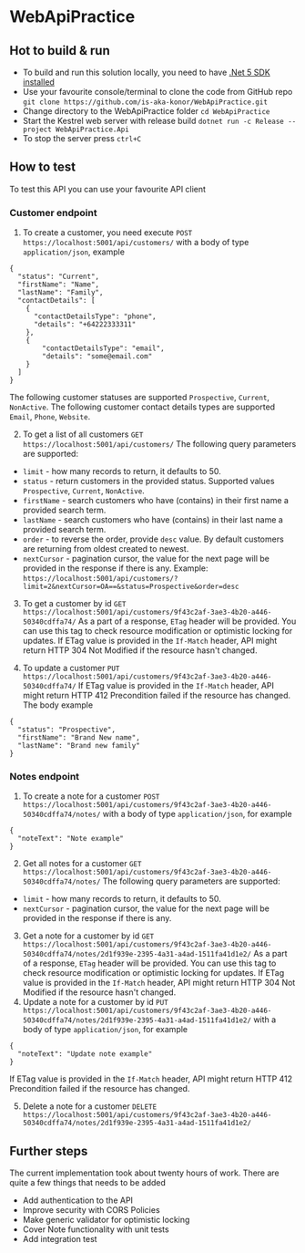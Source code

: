 # WebApiPractice

## Hot to build & run

* To build and run this solution locally, you need to have [.Net 5 SDK installed](https://dotnet.microsoft.com/download/dotnet/5.0)
* Use your favourite console/terminal to clone the code from GitHub repo `git clone https://github.com/is-aka-konor/WebApiPractice.git`
* Change directory to the WebApiPractice folder `cd WebApiPractice`
* Start the Kestrel web server with release build `dotnet run -c Release --project WebApiPractice.Api`
* To stop the server press `ctrl+C`

## How to test
To test this API you can use your favourite API client
### Customer endpoint
1. To create a customer, you need execute  `POST https://localhost:5001/api/customers/` with a body of type `application/json`, example
```
{
  "status": "Current",
  "firstName": "Name",
  "lastName": "Family",
  "contactDetails": [
    {
      "contactDetailsType": "phone",
      "details": "+64222333311"
    },
    {
        "contactDetailsType": "email",
        "details": "some@email.com"
    }
  ]
}
```
The following customer statuses are supported `Prospective`, `Current`, `NonActive`.
The following customer contact details types are supported `Email`, `Phone`, `Website`.

2. To get a list of all customers `GET https://localhost:5001/api/customers/`
The following query parameters are supported:
- `limit` - how many records to return, it defaults to 50.
- `status` - return customers in the provided status. Supported values `Prospective`, `Current`, `NonActive`.
- `firstName` - search customers who have (contains) in their first name a provided search term.
- `lastName` - search customers who have (contains) in their last name a provided search term.
- `order` - to reverse the order, provide `desc` value. By default customers are returning from oldest created to newest. 
- `nextCursor` - pagination cursor, the value for the next page will be provided in the response if there is any.
Example: `https://localhost:5001/api/customers/?limit=2&nextCursor=OA==&status=Prospective&order=desc`

3. To get a customer by id `GET https://localhost:5001/api/customers/9f43c2af-3ae3-4b20-a446-50340cdffa74/`
As a part of a response, `ETag` header will be provided. You can use this tag to check resource modification or optimistic locking for updates.
If ETag value is provided in the `If-Match` header, API might return HTTP 304 Not Modified if the resource hasn't changed.

4. To update a customer `PUT https://localhost:5001/api/customers/9f43c2af-3ae3-4b20-a446-50340cdffa74/`
If ETag value is provided in the `If-Match` header, API might return HTTP 412 Precondition failed if the resource has changed. The body example
```
{
  "status": "Prospective",
  "firstName": "Brand New name",
  "lastName": "Brand new family"
}
```

### Notes endpoint
1. To create a note for a customer `POST https://localhost:5001/api/customers/9f43c2af-3ae3-4b20-a446-50340cdffa74/notes/` with a body of type `application/json`, for example
```
{
  "noteText": "Note example"
}
```
2. Get all notes for a customer `GET https://localhost:5001/api/customers/9f43c2af-3ae3-4b20-a446-50340cdffa74/notes/`
The following query parameters are supported:
- `limit` - how many records to return, it defaults to 50.
- `nextCursor` - pagination cursor, the value for the next page will be provided in the response if there is any.
3. Get a note for a customer by id `GET https://localhost:5001/api/customers/9f43c2af-3ae3-4b20-a446-50340cdffa74/notes/2d1f939e-2395-4a31-a4ad-1511fa41d1e2/`
As a part of a response, `ETag` header will be provided. You can use this tag to check resource modification or optimistic locking for updates.
If ETag value is provided in the `If-Match` header, API might return HTTP 304 Not Modified if the resource hasn't changed.
4. Update a note for a customer by id `PUT https://localhost:5001/api/customers/9f43c2af-3ae3-4b20-a446-50340cdffa74/notes/2d1f939e-2395-4a31-a4ad-1511fa41d1e2/` with a body of type `application/json`, for example
```
{
  "noteText": "Update note example"
}
```
If ETag value is provided in the `If-Match` header, API might return HTTP 412 Precondition failed if the resource has changed.

5. Delete a note for a customer `DELETE https://localhost:5001/api/customers/9f43c2af-3ae3-4b20-a446-50340cdffa74/notes/2d1f939e-2395-4a31-a4ad-1511fa41d1e2/`

## Further steps
The current implementation took about twenty hours of work. There are quite a few things that needs to be added
* Add authentication to the API
* Improve security with CORS Policies
* Make generic validator for optimistic locking
* Cover Note functionality with unit tests
* Add integration test
